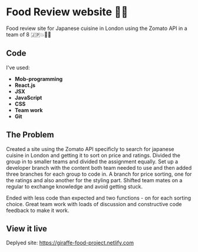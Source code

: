 # Food Review website 🌮🥑

Food review site for Japanese cuisine in London using the Zomato API in a team of 8 🇯🇵💥🍣🌸

## Code
I've used:
  * **Mob-programming**
  * **React.js**
  * **JSX**
  * **JavaScript**
  * **CSS**
  * **Team work**
  * **Git**

## The Problem 
Created a site using the Zomato API specificly to search for japanese cuisine in London and getting it to sort on price and ratings. Divided the group in to smaller teams and divided the assignment equally. Set up a developer branch with the content both team needed to use and then added three branches for each group to code in. A branch for price sorting, one for the ratings and also another for the styling part. Shifted team mates on a regular to exchange knowledge and avoid getting stuck.

Ended with less code than expected and two functions - on for each sorting choice.
Great team work with loads of discussion and constructive code feedback to make it work.
  
## View it live
Deplyed site: https://giraffe-food-project.netlify.com
